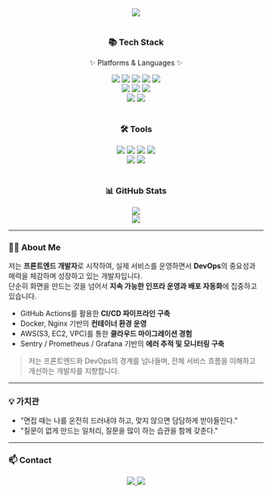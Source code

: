 <div align="center">
  <img src="https://capsule-render.vercel.app/api?type=waving&color=auto&height=200&section=header&text=MasterJms%20GitHub!&fontSize=70" />
</div>

<br>

<div align="center">
  <h3>📚 Tech Stack</h3>
  <p>✨ Platforms & Languages ✨</p>

  <img src="https://img.shields.io/badge/HTML5-E34F26?style=flat&logo=HTML5&logoColor=white" />
  <img src="https://img.shields.io/badge/CSS3-1572B6?style=flat&logo=CSS3&logoColor=white" />
  <img src="https://img.shields.io/badge/JavaScript-F7DF1E?style=flat&logo=JavaScript&logoColor=black" />
  <img src="https://img.shields.io/badge/TypeScript-3178C6?style=flat&logo=TypeScript&logoColor=white" />
  <img src="https://img.shields.io/badge/Python-3776AB?style=flat&logo=Python&logoColor=white" />
  <br>
  <img src="https://img.shields.io/badge/Node.js-339933?style=flat&logo=Node.js&logoColor=white"/>
  <img src="https://img.shields.io/badge/Spring-6DB33F?style=flat&logo=Spring&logoColor=white" />
  <img src="https://img.shields.io/badge/Bootstrap-7952B3?style=flat&logo=Bootstrap&logoColor=white" />
  <br>
  <img src="https://img.shields.io/badge/MySQL-4479A1?style=flat&logo=MySQL&logoColor=white" />
  <img src="https://img.shields.io/badge/MongoDB-47A248?style=flat&logo=MongoDB&logoColor=white" />
</div>

<br>

<div align="center">
  <h3>🛠 Tools</h3>

  <img src="https://img.shields.io/badge/Amazon AWS-232F3E?style=flat&logo=AmazonAWS&logoColor=white" />
  <img src="https://img.shields.io/badge/GitHub-181717?style=flat&logo=GitHub&logoColor=white" />
  <img src="https://img.shields.io/badge/Visual Studio Code-007ACC?style=flat&logo=VisualStudioCode&logoColor=white" />
  <img src="https://img.shields.io/badge/PyCharm-000000?style=flat&logo=PyCharm&logoColor=white" />
  <br>
  <img src="https://img.shields.io/badge/React-61DAFB?style=flat&logo=React&logoColor=black" />
  <img src="https://img.shields.io/badge/Vue.js-4FC08D?style=flat&logo=Vue.js&logoColor=white" />
</div>

<br>

<div align="center">
  <h3>📊 GitHub Stats</h3>
  <img src="https://github-readme-stats.vercel.app/api?username=masterjms&show_icons=true&theme=default&hide_title=true" /><br>
  <img src="https://github-readme-stats.vercel.app/api/top-langs/?username=masterjms&layout=compact&theme=default" />
</div>

---

### 🙋‍♂️ About Me

저는 **프론트엔드 개발자**로 시작하여, 실제 서비스를 운영하면서 **DevOps**의 중요성과 매력을 체감하며 성장하고 있는 개발자입니다.  
단순히 화면을 만드는 것을 넘어서 **지속 가능한 인프라 운영과 배포 자동화**에 집중하고 있습니다.

- GitHub Actions를 활용한 **CI/CD 파이프라인 구축**
- Docker, Nginx 기반의 **컨테이너 환경 운영**
- AWS(S3, EC2, VPC)를 통한 **클라우드 마이그레이션 경험**
- Sentry / Prometheus / Grafana 기반의 **에러 추적 및 모니터링 구축**

> 저는 프론트엔드와 DevOps의 경계를 넘나들며, 전체 서비스 흐름을 이해하고 개선하는 개발자를 지향합니다.

---

### 💡 가치관

- "면접 때는 나를 온전히 드러내야 하고, 맞지 않으면 담담하게 받아들인다."
- "질문이 없게 만드는 일처리, 질문을 많이 하는 습관을 함께 갖춘다."

---

### 📫 Contact

<div align="center">
  <a href="mailto:mstoto0319@gmail.com">
    <img src="https://img.shields.io/badge/Email-mstoto0319@gmail.com-yellow?style=flat-square&logo=gmail&logoColor=white" />
  </a>
  <a href="https://github.com/masterjms/TIL">
    <img src="https://img.shields.io/badge/TIL Repository-333?style=flat-square&logo=github&logoColor=white" />
  </a>
</div>

